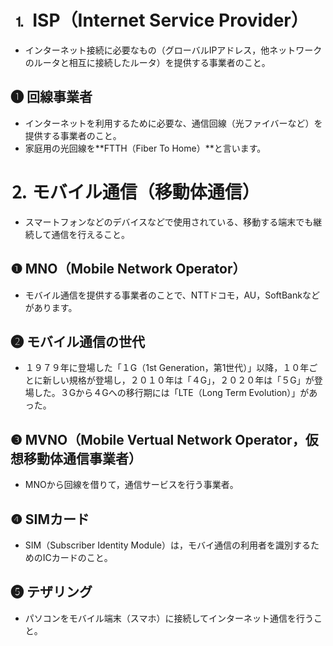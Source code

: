 # ⒈ ISP（Internet Service Provider）
- インターネット接続に必要なもの（グローバルIPアドレス，他ネットワークのルータと相互に接続したルータ）を提供する事業者のこと。

## ❶ 回線事業者
- インターネットを利用するために必要な、通信回線（光ファイバーなど）を提供する事業者のこと。
- 家庭用の光回線を**FTTH（Fiber To Home）**と言います。

# ⒉  モバイル通信（移動体通信）
- スマートフォンなどのデバイスなどで使用されている、移動する端末でも継続して通信を行えること。

## ❶ MNO（Mobile Network Operator）
- モバイル通信を提供する事業者のことで、NTTドコモ，AU，SoftBankなどがあります。

## ❷ モバイル通信の世代
- １９７９年に登場した「１G（1st Generation，第1世代）」以降，１０年ごとに新しい規格が登場し，２０１０年は「４G」，２０２０年は「５G」が登場した。３Gから４Gへの移行期には「LTE（Long Term Evolution）」があった。

## ❸ MVNO（Mobile Vertual Network Operator，仮想移動体通信事業者）
- MNOから回線を借りて，通信サービスを行う事業者。

## ❹ SIMカード

- SIM（Subscriber Identity Module）は，モバイ通信の利用者を識別するためのICカードのこと。

## ❺ テザリング

- パソコンをモバイル端末（スマホ）に接続してインターネット通信を行うこと。
